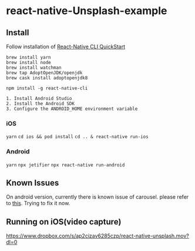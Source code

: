 # react-native-Unsplash-example

## Install
 Follow installation of [React-Native CLI QuickStart](https://facebook.github.io/react-native/docs/getting-started)

```
brew install yarn
brew install node
brew install watchman
brew tap AdoptOpenJDK/openjdk
brew cask install adoptopenjdk8

npm install -g react-native-cli

1. Install Android Studio
2. Install the Android SDK
3. Configure the ANDROID_HOME environment variable
```
### iOS
`yarn`
`cd ios && pod install`
`cd .. & react-native run-ios`

### Android
`yarn`
`npx jetifier`
`npx react-native run-android`

## Known Issues
On android version, currently there is known issue of carousel. please refer to [this](https://github.com/archriss/react-native-snap-carousel#known-issues).
Trying to fix it now.

## Running on iOS(video capture)
https://www.dropbox.com/s/ap2cizav6285czp/react-native-unsplash.mov?dl=0